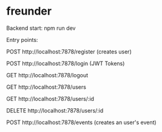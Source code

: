 # freunder
Backend start: npm run dev

Entry points:

POST http://localhost:7878/register (creates user)

POST http://localhost:7878/login (JWT Tokens)

GET http://localhost:7878/logout


GET http://localhost:7878/users

GET http://localhost:7878/users/:id

DELETE http://localhost:7878/users/:id


POST http://localhost:7878/events (creates an user's event)
